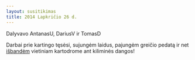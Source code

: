 ```yaml
---
layout: susitikimas
title: 2014 Lapkričio 26 d.
---
```

Dalyvavo AntanasU, DariusV ir TomasD


Darbai prie kartingo tęsėsi, sujungėm laidus, pajungėm greičio pedatą ir
net [išbandėm][test_drive] vietiniam kartodrome ant kiliminės dangos!


[test_drive]:http://youtu.be/vJE0O_qojSA

